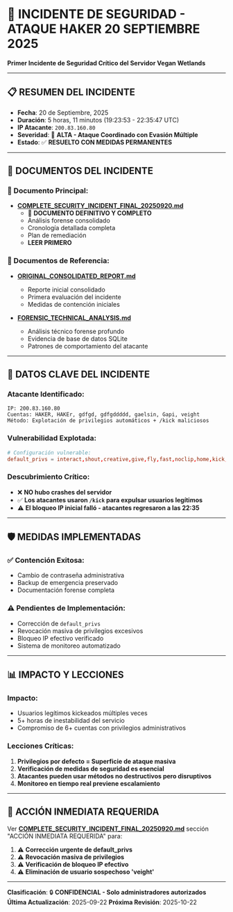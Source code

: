 # 🚨 INCIDENTE DE SEGURIDAD - ATAQUE HAKER 20 SEPTIEMBRE 2025

**Primer Incidente de Seguridad Crítico del Servidor Vegan Wetlands**

---

## 📋 RESUMEN DEL INCIDENTE

- **Fecha**: 20 de Septiembre, 2025
- **Duración**: 5 horas, 11 minutos (19:23:53 - 22:35:47 UTC)
- **IP Atacante**: `200.83.160.80`
- **Severidad**: 🔴 **ALTA - Ataque Coordinado con Evasión Múltiple**
- **Estado**: ✅ **RESUELTO CON MEDIDAS PERMANENTES**

---

## 📁 DOCUMENTOS DEL INCIDENTE

### **📄 Documento Principal**:
- **[COMPLETE_SECURITY_INCIDENT_FINAL_20250920.md](./COMPLETE_SECURITY_INCIDENT_FINAL_20250920.md)**
  - 🎯 **DOCUMENTO DEFINITIVO Y COMPLETO**
  - Análisis forense consolidado
  - Cronología detallada completa
  - Plan de remediación
  - **LEER PRIMERO**

### **📄 Documentos de Referencia**:
- **[ORIGINAL_CONSOLIDATED_REPORT.md](./ORIGINAL_CONSOLIDATED_REPORT.md)**
  - Reporte inicial consolidado
  - Primera evaluación del incidente
  - Medidas de contención iniciales

- **[FORENSIC_TECHNICAL_ANALYSIS.md](./FORENSIC_TECHNICAL_ANALYSIS.md)**
  - Análisis técnico forense profundo
  - Evidencia de base de datos SQLite
  - Patrones de comportamiento del atacante

---

## 🎯 DATOS CLAVE DEL INCIDENTE

### **Atacante Identificado**:
```
IP: 200.83.160.80
Cuentas: HAKER, HAKEr, gdfgd, gdfgddddd, gaelsin, Gapi, veight
Método: Explotación de privilegios automáticos + /kick maliciosos
```

### **Vulnerabilidad Explotada**:
```conf
# Configuración vulnerable:
default_privs = interact,shout,creative,give,fly,fast,noclip,home,kick,ban
```

### **Descubrimiento Crítico**:
- ❌ **NO hubo crashes del servidor**
- ✅ **Los atacantes usaron `/kick` para expulsar usuarios legítimos**
- ⚠️ **El bloqueo IP inicial falló - atacantes regresaron a las 22:35**

---

## 🛡️ MEDIDAS IMPLEMENTADAS

### **✅ Contención Exitosa**:
- Cambio de contraseña administrativa
- Backup de emergencia preservado
- Documentación forense completa

### **⚠️ Pendientes de Implementación**:
- Corrección de `default_privs`
- Revocación masiva de privilegios excesivos
- Bloqueo IP efectivo verificado
- Sistema de monitoreo automatizado

---

## 📊 IMPACTO Y LECCIONES

### **Impacto**:
- Usuarios legítimos kickeados múltiples veces
- 5+ horas de inestabilidad del servicio
- Compromiso de 6+ cuentas con privilegios administrativos

### **Lecciones Críticas**:
1. **Privilegios por defecto = Superficie de ataque masiva**
2. **Verificación de medidas de seguridad es esencial**
3. **Atacantes pueden usar métodos no destructivos pero disruptivos**
4. **Monitoreo en tiempo real previene escalamiento**

---

## 🔴 ACCIÓN INMEDIATA REQUERIDA

Ver **[COMPLETE_SECURITY_INCIDENT_FINAL_20250920.md](./COMPLETE_SECURITY_INCIDENT_FINAL_20250920.md)** sección "ACCIÓN INMEDIATA REQUERIDA" para:

1. ⚠️ **Corrección urgente de default_privs**
2. ⚠️ **Revocación masiva de privilegios**
3. ⚠️ **Verificación de bloqueo IP efectivo**
4. ⚠️ **Eliminación de usuario sospechoso 'veight'**

---

**Clasificación**: 🔒 **CONFIDENCIAL - Solo administradores autorizados**
**Última Actualización**: 2025-09-22
**Próxima Revisión**: 2025-10-22